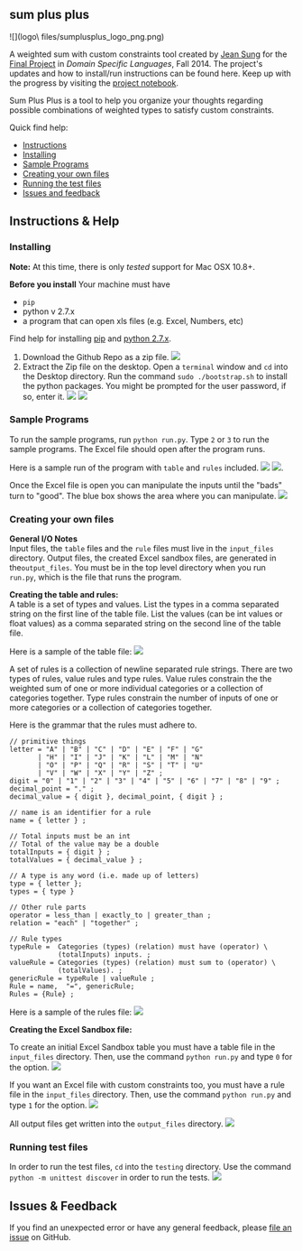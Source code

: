 ## sum plus plus
![](logo\ files/sumplusplus_logo_png.png)


A weighted sum with custom constraints tool created by [Jean Sung](http://cs.hmc.edu/~jsung) for the [Final Project](http://www.cs.hmc.edu/~benw/teaching/cs111_fa14/project.html) in *Domain Specific Languages*, Fall 2014. The project's updates and how to install/run instructions can be found here. Keep up with the progress by visiting the [project notebook](https://github.com/jeansung/project-notebook). 

Sum Plus Plus is a tool to help you organize your thoughts regarding possible combinations of weighted types to satisfy custom constraints. 

Quick find help:
* [Instructions](https://github.com/jeansung/SumPlusPlus#instructions--help)  
* [Installing](https://github.com/jeansung/SumPlusPlus#installing)
* [Sample Programs](https://github.com/jeansung/SumPlusPlus#sample-programs)
* [Creating your own files](https://github.com/jeansung/SumPlusPlus#creating-your-own-files)
* [Running the test files](https://github.com/jeansung/SumPlusPlus#running-test-files)
* [Issues and feedback](https://github.com/jeansung/SumPlusPlus#issues--feedback)

## Instructions & Help 

### Installing
**Note:** At this time, there is only *tested* support for Mac OSX 10.8+. 

**Before you install** Your machine must have  
* `pip`
* python v 2.7.x
* a program that can open xls files (e.g. Excel, Numbers, etc)

Find help for installing [pip](https://pypi.python.org/pypi/pip) and [python 2.7.x](https://www.python.org/ftp/python/2.7.8/python-2.7.8-macosx10.6.dmg).

1. Download the Github Repo as a zip file. 
![](tutorial_images/download.png)
2. Extract the Zip file on the desktop. Open a `terminal` window and `cd` into the Desktop directory. Run the command `sudo ./bootstrap.sh` to install the python packages. You might be prompted for the user password, if so, enter it. 
![](tutorial_images/runBootstrap.png)
![](tutorial_images/installPackages.png)

### Sample Programs
To run the sample programs, run `python run.py`. Type `2` or `3` to run the sample programs. The Excel file should open after the program runs. 

Here is a sample run of the program with `table` and `rules` included. 
![](tutorial_images/sampleRunTerminal.png)
![](tutorial_images/sampleRunExcel.png). 

Once the Excel file is open you can manipulate the inputs until the "bads" turn to "good". The blue box shows the area where you can manipulate. 
![](tutorial_images/sandbox.png)

### Creating your own files 

**General I/O Notes**  
Input files, the `table` files and the `rule` files must live in the `input_files` directory. Output files, the created Excel sandbox files, are generated in the`output_files`. You must be in the top level directory when you run `run.py`, which is the file that runs the program.

**Creating the table and rules:**  
A table is a set of types and values. List the types in a comma separated string on the first line of the table file. List the values (can be int values or float values) as a comma separated string on the second line of the table file.

Here is a sample of the table file: 
![](tutorial_images/sample_table.png)

A set of rules is a collection of newline separated rule strings. There are two types of rules, value rules and type rules. Value rules constrain the the weighted sum of one or more individual categories or a collection of categories together. Type rules constrain the number of inputs of one or more categories or a collection of categories together. 

Here is the grammar that the rules must adhere to. 
```
// primitive things 
letter = "A" | "B" | "C" | "D" | "E" | "F" | "G"
       | "H" | "I" | "J" | "K" | "L" | "M" | "N"
       | "O" | "P" | "Q" | "R" | "S" | "T" | "U"
       | "V" | "W" | "X" | "Y" | "Z" ;
digit = "0" | "1" | "2" | "3" | "4" | "5" | "6" | "7" | "8" | "9" ;
decimal_point = "." ;
decimal_value = { digit }, decimal_point, { digit } ;

// name is an identifier for a rule
name = { letter } ;

// Total inputs must be an int
// Total of the value may be a double
totalInputs = { digit } ;
totalValues = { decimal_value } ;

// A type is any word (i.e. made up of letters)
type = { letter }; 
types = { type }

// Other rule parts
operator = less_than | exactly_to | greater_than ;
relation = "each" | "together" ;

// Rule types 
typeRule =  Categories (types) (relation) must have (operator) \
		    (totalInputs) inputs. ;
valueRule = Categories (types) (relation) must sum to (operator) \
			(totalValues). ;
genericRule = typeRule | valueRule ;
Rule = name,  "=", genericRule;
Rules = {Rule} ; 
```

Here is a sample of the rules file:
![](tutorial_images/sample_rules.png)

**Creating the Excel Sandbox file:**

To create an initial Excel Sandbox table you must have a table file in the `input_files` directory. Then, use the command `python run.py` and type `0` for the option. 
![](tutorial_images/table_creation.png)

If you want an Excel file with custom constraints too, you must have a rule file in the `input_files` directory. Then, use the command `python run.py` and type `1` for the option. 
![](tutorial_images/rule_generation.png)

All output files get written into the `output_files` directory. 
![](tutorial_images/output_location.png)


### Running test files
In order to run the test files, `cd` into the `testing` directory. Use the command ` python -m unittest discover` in order to run the tests. 
![](tutorial_images/testing.png)

## Issues & Feedback
If you find an unexpected error or have any general feedback, please [file an issue](https://help.github.com/articles/creating-an-issue/) on GitHub. 







